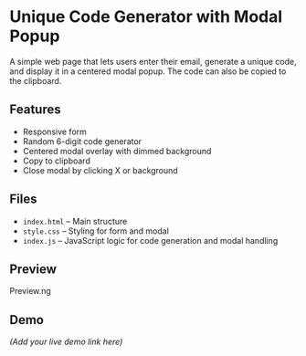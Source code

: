 # Unique Code Generator with Modal Popup

A simple web page that lets users enter their email, generate a unique code, and display it in a centered modal popup. The code can also be copied to the clipboard.

## Features
- Responsive form
- Random 6-digit code generator
- Centered modal overlay with dimmed background
- Copy to clipboard
- Close modal by clicking X or background

## Files
- `index.html` – Main structure
- `style.css` – Styling for form and modal
- `index.js` – JavaScript logic for code generation and modal handling

## Preview
Preview.ng

## Demo
*(Add your live demo link here)*
